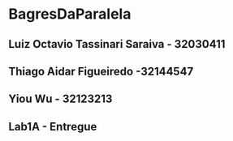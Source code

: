 # BagresDaParalela

## Luiz Octavio Tassinari Saraiva - 32030411
## Thiago Aidar Figueiredo -32144547
## Yiou Wu - 32123213

## Lab1A - Entregue
